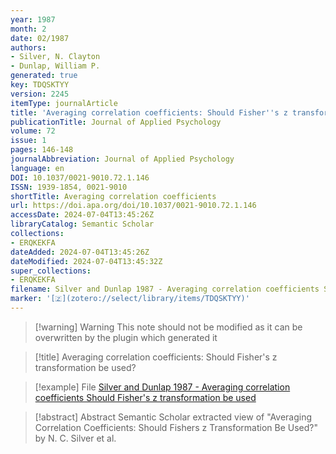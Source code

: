 ```yaml
---
year: 1987
month: 2
date: 02/1987
authors:
- Silver, N. Clayton
- Dunlap, William P.
generated: true
key: TDQSKTYY
version: 2245
itemType: journalArticle
title: 'Averaging correlation coefficients: Should Fisher''s z transformation be used?'
publicationTitle: Journal of Applied Psychology
volume: 72
issue: 1
pages: 146-148
journalAbbreviation: Journal of Applied Psychology
language: en
DOI: 10.1037/0021-9010.72.1.146
ISSN: 1939-1854, 0021-9010
shortTitle: Averaging correlation coefficients
url: https://doi.apa.org/doi/10.1037/0021-9010.72.1.146
accessDate: 2024-07-04T13:45:26Z
libraryCatalog: Semantic Scholar
collections:
- ERQKEKFA
dateAdded: 2024-07-04T13:45:26Z
dateModified: 2024-07-04T13:45:32Z
super_collections:
- ERQKEKFA
filename: Silver and Dunlap 1987 - Averaging correlation coefficients Should Fisher's z transformation be used
marker: '[🇿](zotero://select/library/items/TDQSKTYY)'
---
```



 > 
 > \[!warning\] Warning
 > This note should not be modified as it can be overwritten by the plugin which generated it

 > 
 > \[!title\] Averaging correlation coefficients: Should Fisher's z transformation be used?

 > 
 > \[!example\] File
 > [Silver and Dunlap 1987 - Averaging correlation coefficients Should Fisher's z transformation be used](Silver%20and%20Dunlap%201987%20-%20Averaging%20correlation%20coefficients%20Should%20Fisher's%20z%20transformation%20be%20used.pdf)

 > 
 > \[!abstract\] Abstract
 > Semantic Scholar extracted view of "Averaging Correlation Coefficients: Should Fishers z Transformation Be Used?" by N. C. Silver et al.
